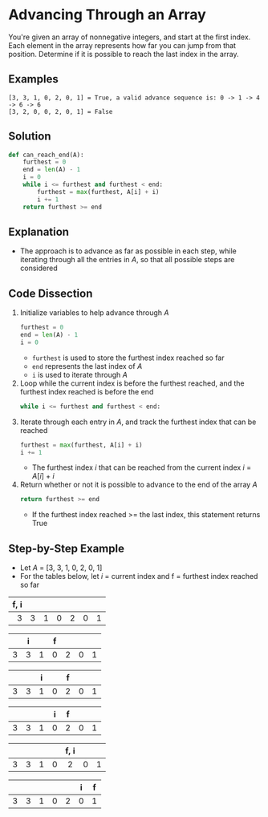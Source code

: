 # Advancing Through an Array
You're given an array of nonnegative integers, and start at the first index. Each element in the array represents how far you can jump from that position. Determine if it is possible to reach the last index in the array.

## Examples
```
[3, 3, 1, 0, 2, 0, 1] = True, a valid advance sequence is: 0 -> 1 -> 4 -> 6 -> 6
[3, 2, 0, 0, 2, 0, 1] = False
```

## Solution
```python
def can_reach_end(A):
    furthest = 0
    end = len(A) - 1
    i = 0
    while i <= furthest and furthest < end:
        furthest = max(furthest, A[i] + i)
        i += 1
    return furthest >= end
```

## Explanation
* The approach is to advance as far as possible in each step, while iterating through all the entries in _A_, so that all possible steps are considered

## Code Dissection
1. Initialize variables to help advance through _A_
    ```python
    furthest = 0
    end = len(A) - 1
    i = 0
    ```
    * `furthest` is used to store the furthest index reached so far
    * `end` represents the last index of _A_
    * `i` is used to iterate through _A_
2. Loop while the current index is before the furthest reached, and the furthest index reached is before the end
    ```python
    while i <= furthest and furthest < end:
    ```
3. Iterate through each entry in _A_, and track the furthest index that can be reached
    ```python
    furthest = max(furthest, A[i] + i)
    i += 1
    ```
    * The furthest index _i_ that can be reached from the current index _i_ = _A_[_i_] + _i_
4. Return whether or not it is possible to advance to the end of the array _A_
    ```python
    return furthest >= end
    ```
    * If the furthest index reached >= the last index, this statement returns True

## Step-by-Step Example
* Let _A_ = [3, 3, 1, 0, 2, 0, 1]
* For the tables below, let _i_ = current index and f = furthest index reached so far

|f, i|   |   |   |   |   |   |
|---:|---|---|---|---|---|---|
|  3 | 3 | 1 | 0 | 2 | 0 | 1 |

|   | i |   | f |   |   |   |
|---|---|---|---|---|---|---|
| 3 | 3 | 1 | 0 | 2 | 0 | 1 |

|   |   | i |   | f |   |   |
|---|---|---|---|---|---|---|
| 3 | 3 | 1 | 0 | 2 | 0 | 1 |

|   |   |   | i | f |   |   |
|---|---|---|---|---|---|---|
| 3 | 3 | 1 | 0 | 2 | 0 | 1 |

|   |   |   |   |f, i |   |   |
|---|---|---|---|:---:|---|---|
| 3 | 3 | 1 | 0 |  2  | 0 | 1 |

|   |   |   |   |   | i | f |
|---|---|---|---|---|---|---|
| 3 | 3 | 1 | 0 | 2 | 0 | 1 |